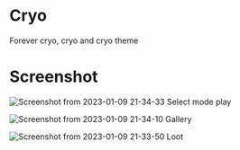 # Cryo
Forever cryo, cryo and cryo theme

# Screenshot
![Screenshot from 2023-01-09 21-34-33](https://user-images.githubusercontent.com/109785213/211333080-acd7b1d2-f625-423b-9033-f710dbbe7617.png)
Select mode play

![Screenshot from 2023-01-09 21-34-10](https://user-images.githubusercontent.com/109785213/211333282-c9728905-a7da-42c7-be9a-0cc0b24caa27.png)
Gallery

![Screenshot from 2023-01-09 21-33-50](https://user-images.githubusercontent.com/109785213/211333424-a1e0647e-0af1-4f9e-8301-1eb32205d7d6.png)
Loot
